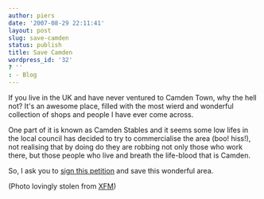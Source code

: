 ```yaml
---
author: piers
date: '2007-08-29 22:11:41'
layout: post
slug: save-camden
status: publish
title: Save Camden
wordpress_id: '32'
? ''
: - Blog
---
```


If you live in the UK and have never ventured to Camden Town, why the hell
not? It's an awesome place, filled with the most wierd and wonderful
collection of shops and people I have ever come across.

One part of it is known as Camden Stables and it seems some low lifes in the
local council has decided to try to commercialise the area (boo! hiss!), not
realising that by doing do they are robbing not only those who work there, but
those people who live and breath the life-blood that is Camden.

So, I ask you to [sign this
petition](http://petitions.pm.gov.uk/camdenmarket/) and save this wonderful
area.

(Photo lovingly stolen from [XFM](http://www.xfm.co.uk/Article.asp?id=459129))

